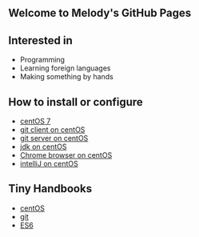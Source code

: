 ## Welcome to Melody's GitHub Pages

## Interested in

  * Programming
  * Learning foreign languages
  * Making something by hands

## How to install or configure
  * [centOS 7](howto/howto_install_centos7)
  * [git client on centOS](howto/howto_install_git_client)
  * [git server on centOS](howto/howto_install_git_server)
  * [jdk on centOS](howto/)
  * [Chrome browser on centOS](howto/howto_install_chrome)
  * [intelliJ on centOS](howto/howto_install_intellij)

## Tiny Handbooks
  * [centOS](howto/centos_commands) 
  * [git](howto/git_commands) 
  * [ES6](ES6/es6_study)